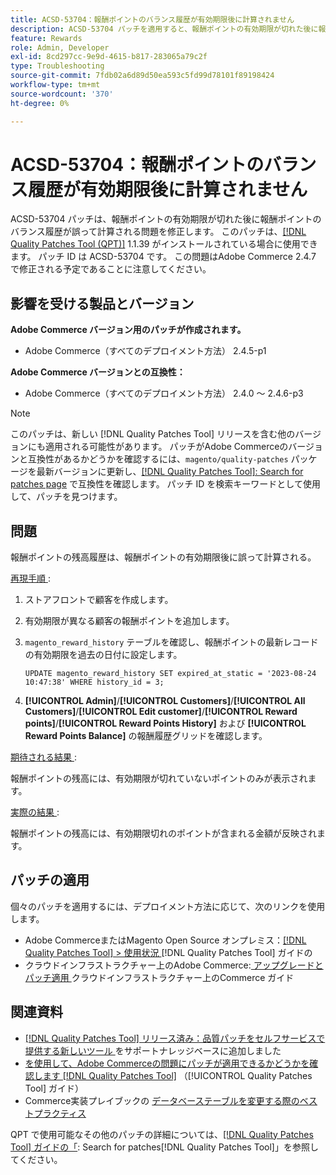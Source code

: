```yaml
---
title: ACSD-53704：報酬ポイントのバランス履歴が有効期限後に計算されません
description: ACSD-53704 パッチを適用すると、報酬ポイントの有効期限が切れた後に報酬ポイントのバランス履歴が誤って計算されるAdobe Commerceの問題を修正できます。
feature: Rewards
role: Admin, Developer
exl-id: 8cd297cc-9e9d-4615-b817-283065a79c2f
type: Troubleshooting
source-git-commit: 7fdb02a6d89d50ea593c5fd99d78101f89198424
workflow-type: tm+mt
source-wordcount: '370'
ht-degree: 0%

---
```


# ACSD-53704：報酬ポイントのバランス履歴が有効期限後に計算されません

ACSD-53704 パッチは、報酬ポイントの有効期限が切れた後に報酬ポイントのバランス履歴が誤って計算される問題を修正します。 このパッチは、[[!DNL Quality Patches Tool (QPT)]](https://experienceleague.adobe.com/en/docs/commerce-operations/tools/quality-patches-tool/quality-patches-tool-to-self-serve-quality-patches) 1.1.39 がインストールされている場合に使用できます。 パッチ ID は ACSD-53704 です。 この問題はAdobe Commerce 2.4.7 で修正される予定であることに注意してください。

## 影響を受ける製品とバージョン

**Adobe Commerce バージョン用のパッチが作成されます。**

* Adobe Commerce（すべてのデプロイメント方法） 2.4.5-p1

**Adobe Commerce バージョンとの互換性：**

* Adobe Commerce（すべてのデプロイメント方法） 2.4.0 ～ 2.4.6-p3

>[!NOTE]
>
>このパッチは、新しい [!DNL Quality Patches Tool] リリースを含む他のバージョンにも適用される可能性があります。 パッチがAdobe Commerceのバージョンと互換性があるかどうかを確認するには、`magento/quality-patches` パッケージを最新バージョンに更新し、[[!DNL Quality Patches Tool]: Search for patches page](https://experienceleague.adobe.com/tools/commerce-quality-patches/index.html) で互換性を確認します。 パッチ ID を検索キーワードとして使用して、パッチを見つけます。

## 問題

報酬ポイントの残高履歴は、報酬ポイントの有効期限後に誤って計算される。

<u> 再現手順 </u>:

1. ストアフロントで顧客を作成します。
1. 有効期限が異なる顧客の報酬ポイントを追加します。
1. `magento_reward_history` テーブルを確認し、報酬ポイントの最新レコードの有効期限を過去の日付に設定します。

   ```
   UPDATE magento_reward_history SET expired_at_static = '2023-08-24 10:47:38' WHERE history_id = 3;
   ```

1. **[!UICONTROL Admin]**/**[!UICONTROL Customers]**/**[!UICONTROL All Customers]**/**[!UICONTROL Edit customer]**/**[!UICONTROL Reward points]**/**[!UICONTROL Reward Points History]** および **[!UICONTROL Reward Points Balance]** の報酬履歴グリッドを確認します。

<u> 期待される結果 </u>:

報酬ポイントの残高には、有効期限が切れていないポイントのみが表示されます。

<u> 実際の結果 </u>:

報酬ポイントの残高には、有効期限切れのポイントが含まれる金額が反映されます。

## パッチの適用

個々のパッチを適用するには、デプロイメント方法に応じて、次のリンクを使用します。

* Adobe CommerceまたはMagento Open Source オンプレミス：[[!DNL Quality Patches Tool] > 使用状況 ](/help/tools/quality-patches-tool/usage.md) [!DNL Quality Patches Tool] ガイドの
* クラウドインフラストラクチャー上のAdobe Commerce:[ アップグレードとパッチ適用 ](https://experienceleague.adobe.com/docs/commerce-cloud-service/user-guide/develop/upgrade/apply-patches.html) クラウドインフラストラクチャー上のCommerce ガイド

## 関連資料

* [[!DNL Quality Patches Tool]  リリース済み：品質パッチをセルフサービスで提供する新しいツール ](https://experienceleague.adobe.com/en/docs/commerce-operations/tools/quality-patches-tool/quality-patches-tool-to-self-serve-quality-patches) をサポートナレッジベースに追加しました
* [ を使用して、Adobe Commerceの問題にパッチが適用できるかどうかを確認します  [!DNL Quality Patches Tool]](/help/tools/quality-patches-tool/patches-available-in-qpt/check-patch-for-magento-issue-with-magento-quality-patches.md) （[!UICONTROL Quality Patches Tool] ガイド）
* Commerce実装プレイブックの [ データベーステーブルを変更する際のベストプラクティス ](https://experienceleague.adobe.com/en/docs/commerce-operations/implementation-playbook/best-practices/development/modifying-core-and-third-party-tables#why-adobe-recommends-avoiding-modifications)

QPT で使用可能なその他のパッチの詳細については、[[!DNL Quality Patches Tool] ガイドの「](https://experienceleague.adobe.com/tools/commerce-quality-patches/index.html): Search for patches[!DNL Quality Patches Tool]」を参照してください。
